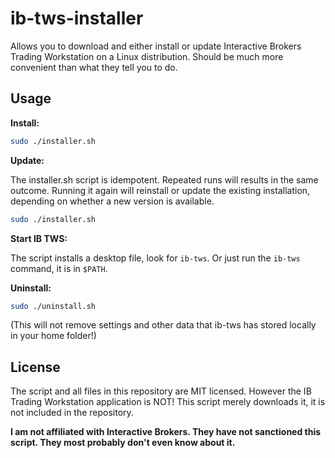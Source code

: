 ib-tws-installer
================

Allows you to download and either install or update Interactive Brokers Trading Workstation on a Linux distribution. Should be much more convenient than what they tell you to do.

Usage
-----
**Install:**

```bash
sudo ./installer.sh
```

**Update:**

The installer.sh script is idempotent. Repeated runs will results in the same outcome. Running it again will reinstall or update the existing installation, depending on whether a new version is available.

```bash
sudo ./installer.sh
```

**Start IB TWS:**

The script installs a desktop file, look for `ib-tws`. Or just run the `ib-tws` command, it is in `$PATH`.

**Uninstall:**

```bash
sudo ./uninstall.sh
```

(This will not remove settings and other data that ib-tws has stored locally in your home folder!)

License
-------

The script and all files in this repository are MIT licensed. However the IB Trading Workstation application is NOT! This script merely downloads it, it is not included in the repository.

**I am not affiliated with Interactive Brokers. They have not sanctioned this script. They most probably don't even know about it.**
